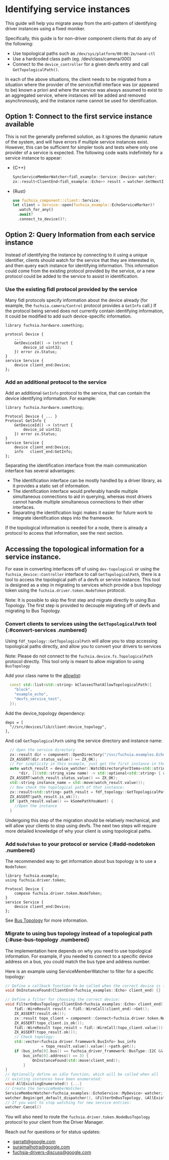 # Identifying service instances

This guide will help you migrate away from the anti-pattern of identifying driver
instances using a fixed moniker.

Specifically, this guide is for non-driver component clients that do any of the
following:

 - Use topological paths such as `/dev/sys/platform/00:00:2e/nand-ctl`
 - Use a hardcoded class path (eg. /dev/class/camera/000)
 - Connect to the `device_controller` for a given devfs entry and call
   `GetTopologicalPath()`.

In each of the above situations, the client needs to be migrated from a
situation where the provider of the service/fidl interface was (or appeared to
be) known a priori and where the service was always assumed to exist to an
aggregated service, where instances will be added and removed asynchronously,
and the instance name cannot be used for identification.

## Option 1: Connect to the first service instance available

This is not the generally preferred solution, as it ignores the dynamic nature
of the system, and will have errors if multiple service instances exist.
However, this can be sufficient for simpler tools and tests where only one provider of
a service is expected. The following code waits indefinitely for a service
instance to appear:

* {C++}

    ```cpp
    SyncServiceMemberWatcher<fidl_example::Service::Device> watcher;
    zx::result<ClientEnd<fidl_example::Echo>> result = watcher.GetNextInstance(false);
    ```

* {Rust}

    ```rust
    use fuchsia_component::client::Service;
    let client = Service::open(fuchsia_example::EchoServiceMarker)?
      .watch_for_any()
      .await?
      .connect_to_device()?;
    ```

## Option 2: Query Information from each service instance

Instead of identifying the instance by connecting to it using a unique identifier,
clients should watch for the service that they are interested in, and then query
each instance for identifying information.  This information could come from the
existing protocol provided by the service, or a new protocol could be added to the
service to assist in identification.

### Use the existing fidl protocol provided by the service

Many fidl protocols specify information about the device already (for example,
the `fuchsia.camera/Control` protocol provides a `GetInfo` call.) If the
protocol being served does not currently contain identifying information,
it could be modified to add such device-specific information.

```fidl
library fuchsia.hardware.something;

protocol Device {
    ...
    GetDeviceId() -> (struct {
        device_id uint32;
    }) error zx.Status;
}
service Service {
    device client_end:Device;
};
```

### Add an additional protocol to the service

Add an additional `GetInfo` protocol to the service, that can contain the
device identifying information. For example:

```fidl
library fuchsia.hardware.something;

Protocol Device { ... }
Protocol GetInfo {
    GetDeviceId() -> (struct {
        device_id uint32;
    }) error zx.Status;
}
service Service {
    device client_end:Device;
    info   client_end:GetInfo;
};
```

Separating the identification interface from the main communication interface
has several advantages:

- The identification interface can be mostly handled by a driver library,
as it provides a static set of information.
- The identification interface would preferably handle multiple
simultaneous connections to aid in querying, whereas most drivers cannot
handle multiple simultaneous connections to their other interfaces.
- Separating the identification logic makes it easier for future work to
integrate identification steps into the framework.

If the topological information is needed for a node, there is already a protocol
to access that information, see the next section.

## Accessing the topological information for a service instance.

For ease in converting interfaces off of using `dev-topological` or using the
`fuchsia_device::Controller` interface to call `GetTopologicalPath`, there is
a tool to access the topological path of a devfs or service instance.  This tool
is designed as a step in migrating to services which provide a bus topology token
using the `fuchsia.driver.token.NodeToken` protocol.

Note: It is possible to skip the first step and migrate directly to using Bus
Topology. The first step is provided to decouple migrating off of devfs and
migrating to Bus Topology.

### Convert clients to services using the `GetTopologicalPath` tool {:#convert-services .numbered}

Using `fdf_topology::GetTopologicalPath` will allow you to stop accessing topological
paths directly, and allow you to convert your drivers to services

Note: Please do not connect to the `fuchsia.device.fs.TopologicalPath` protocol
directly.  This tool only is meant to allow migration to using `BusTopology`

Add your class name to the [allowlist][class-names]:

```cpp
  const std::list<std::string> kClassesThatAllowTopologicalPath({
    "block",
    "example_echo",
    "devfs_service_test",
  });
```

Add the device_topology dependency:

```gn
deps = [
  "//src/devices/lib/client:device_topology",
],
```

And call `GetTopologicalPath` using the service directory and instance name:

```cpp
  // Open the service directory
  zx::result dir = component::OpenDirectory("/svc/fuchsia.examples.EchoService");
  ZX_ASSERT(dir.status_value() == ZX_OK);
  // For simplicity in this example, just get the first instance in the service directory:
  auto watch_result = device_watcher::WatchDirectoryForItems<std::string>(
      *dir, [](std::string_view name) -> std::optional<std::string> { return std::string(name); });
  ZX_ASSERT(watch_result.status_value() == ZX_OK);
  std::string instance_name = std::move(watch_result.value());
  // Now check the topological path of that instance:
  zx::result<std::string> path_result = fdf_topology::GetTopologicalPath(*dir, instance_name);
  ZX_ASSERT(path_result.is_ok());
  if (path_result.value() == kSomePathYouWant) {
    //Open the instance
  }
```

Undergoing this step of the migration should be relatively mechanical, and will
allow your clients to stop using devfs.  The next two steps will require more
detailed knowledge of why your client is using topological paths.

### Add `NodeToken` to your protocol or service {:#add-nodetoken .numbered}

The recommended way to get information about bus topology is to use a `NodeToken`:


```fidl
library fuchsia.example;
using fuchsia.driver.token;

Protocol Device {
    compose fuchsia.driver.token.NodeToken;
}
service Service {
    device client_end:Device;
};
```

See [Bus Topology][bus-topology]  for more information.

### Migrate to using bus topology instead of a topological path {:#use-bus-topology .numbered}

The implementation here depends on why you need to use topological information.
For example, if you needed to connect to a specific device address on a bus, you
could match the bus type and address number.

Here is an example using ServiceMemberWatcher to filter for a specific topology:

```cpp
// Define a callback function to be called when the correct device is found
void OnInstanceFound(ClientEnd<fuchsia_examples::Echo> client_end) {}

// Define a filter for choosing the correct device:
void FilterOnBusTopology(ClientEnd<fuchsia_examples::Echo> client_end) {
    fidl::WireResult result = fidl::WireCall(client_end)->Get();
    ZX_ASSERT(result.ok());
    zx::result topo_client = component::Connect<fuchsia.driver.token.NodeBusTopology>();
    ZX_ASSERT(topo_client.is_ok());
    fidl::WireResult topo_result = fidl::WireCall(topo_client.value())->Get(result.value().value()->token.get());
    ZX_ASSERT(topo_result.ok());
    // Check topology:
    std::vector<fuchsia.driver.framework.BusInfo> bus_info
                = topo_result.value().value()->path.get();
    if (bus_info[0].bus() == fuchsia_driver_framework::BusType::I2C &&
        bus_info[0].address() == 3) {
            OnInstanceFound(std::move(client_end));
        }
}
// Optionally define an idle function, which will be called when all
// existing instances have been enumerated:
void AllExistingEnumerated() {...}
// Create the ServiceMemberWatcher:
ServiceMemberWatcher<fuchsia_examples::EchoService::MyDevice> watcher;
watcher.Begin(get_default_dispatcher(), &FilterOnBusTopology, &AllExistingEnumerated);
// If you want to stop watching for new service entries:
watcher.Cancel()
```

You will also need to route the `fuchsia.driver.token.NodeBusTopology` protocol
to your client from the Driver Manager.

Reach out for questions or for status updates:

*   <garratt@google.com>
*   <surajmalhotra@google.com>
*   <fuchsia-drivers-discuss@google.com>

<!-- Code links -->
[class-names]: https://cs.opensource.google/fuchsia/fuchsia/+/main:src/devices/bin/driver_manager/devfs/class_names.h;l=48
[bus-topology]: https://cs.opensource.google/fuchsia/fuchsia/+/main:sdk/fidl/fuchsia.driver.token/node_bus_topology.fidl